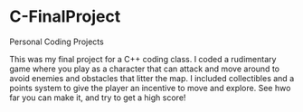 # C-FinalProject
Personal Coding Projects

This was my final project for a C++ coding class. I coded a rudimentary game where you play as a character that can attack and move around 
to avoid enemies and obstacles that litter the map. I included collectibles and a points system to give the player an incentive to move
and explore. See hwo far you can make it, and try to get a high score!
